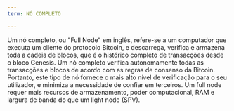 ```yaml
---
term: NÓ COMPLETO

---
```

Um nó completo, ou "Full Node" em inglês, refere-se a um computador que executa um cliente do protocolo Bitcoin, e descarrega, verifica e armazena toda a cadeia de blocos, que é o histórico completo de transacções desde o bloco Genesis. Um nó completo verifica autonomamente todas as transacções e blocos de acordo com as regras de consenso da Bitcoin. Portanto, este tipo de nó fornece o mais alto nível de verificação para o seu utilizador, e minimiza a necessidade de confiar em terceiros. Um full node requer mais recursos de armazenamento, poder computacional, RAM e largura de banda do que um light node (SPV).
